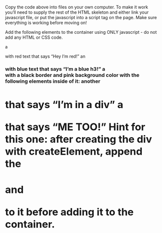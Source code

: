 <!-- html
<body>
  <h1>
    THE TITLE OF YOUR WEBPAGE
  </h1>
  <div id="container"></div>
</body>
-->
<!-- js example
const content = document.createElement('div');
content.classList.add('content');
content.textContent = 'This is the glorious text-content!';
container.appendChild(content);
-->
Copy the code above into files on your own computer. To make it work you’ll need to supply the rest of the HTML skeleton and either link your javascript file, or put the javascript into a script tag on the page. Make sure everything is working before moving on!

Add the following elements to the container using ONLY javascript - do not add any HTML or CSS code.

a <p> with red text that says “Hey I’m red!”
an <h3> with blue text that says “I’m a blue h3!”
a <div> with a black border and pink background color with the following elements inside of it:
another <h1> that says “I’m in a div”
a <p> that says “ME TOO!”
Hint for this one: after creating the div with createElement, append the <h1> and <p> to it before adding it to the container.
